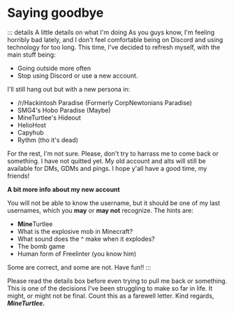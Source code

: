 # Saying goodbye

::: details A little details on what I'm doing
As you guys know, I'm feeling horribly bad lately, and I don't feel comfortable being on Discord and using technology for too long. This time, I've decided to refresh myself, with the main stuff being:

* Going outside more often
* Stop using Discord or use a new account.

I'll still hang out but with a new persona in:

* /r/Hackintosh Paradise (Formerly CorpNewtonians Paradise)
* SMG4's Hobo Paradise (Maybe)
* MineTurtlee's Hideout
* HelioHost
* Capyhub
* Rythm (tho it's dead)

For the rest, I'm not sure.
Please, don't try to harrass me to come back or something. I have not quitted yet.
My old account and alts will still be available for DMs, GDMs and pings.
I hope y'all have a good time, my friends! 

**A bit more info about my new account**

You will not be able to know the username, but it should be one of my last usernames, which you **may** or **may not** recognize.
The hints are:

* **Mine**Turtlee
* What is the explosive mob in Minecraft?
* What sound does the ^ make when it explodes?
* The bomb game
* Human form of Freelinter (you know him)

Some are correct, and some are not. Have fun!!
:::

Please read the details box before even trying to pull me back or something. This is one of the decisions I've been struggling to make so far in life. It might, or might not be final.
Count this as a farewell letter.
Kind regards,
***MineTurtlee.***
